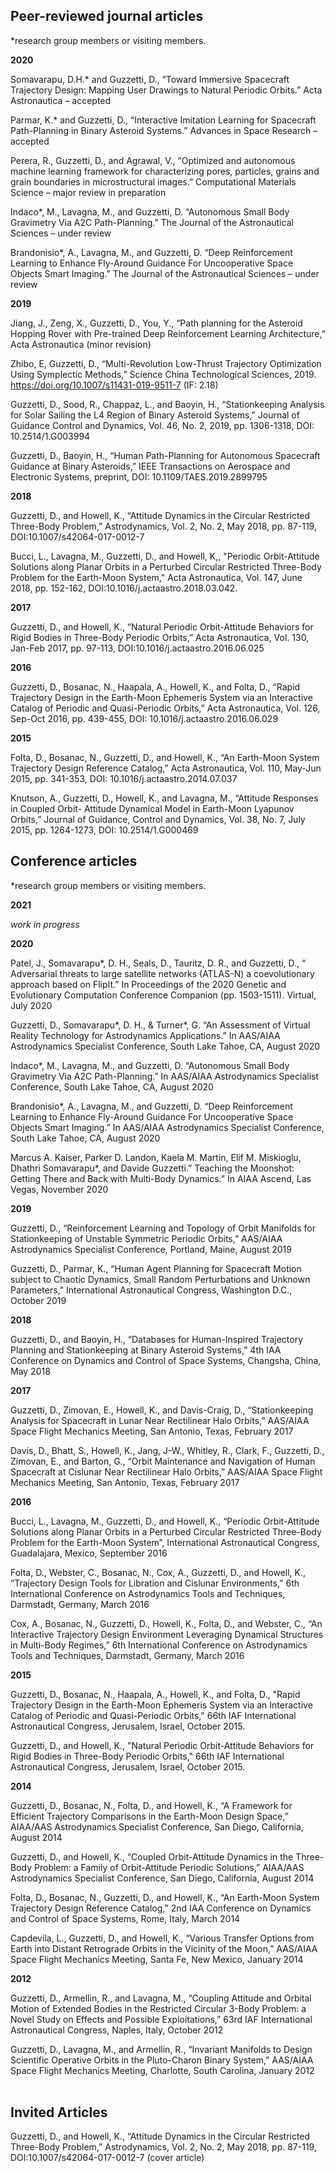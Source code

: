 ## Peer-reviewed journal articles

*research group members or visiting members.

**2020**

Somavarapu, D.H.* and Guzzetti, D., “Toward Immersive Spacecraft Trajectory Design: Mapping User Drawings to Natural Periodic Orbits.” Acta Astronautica – accepted

Parmar, K.* and Guzzetti, D., “Interactive Imitation Learning for Spacecraft Path-Planning in Binary Asteroid Systems.” Advances in Space Research – accepted

Perera, R., Guzzetti, D., and Agrawal, V., “Optimized and autonomous machine learning framework for characterizing pores, particles, grains and grain boundaries in microstructural images.” Computational Materials Science – major review in preparation

Indaco*, M., Lavagna, M., and Guzzetti, D. “Autonomous Small Body Gravimetry Via A2C Path-Planning.” The Journal of the Astronautical Sciences – under review

Brandonisio*, A., Lavagna, M., and Guzzetti, D. “Deep Reinforcement Learning to Enhance Fly-Around Guidance For Uncooperative Space Objects Smart Imaging.” The Journal of the Astronautical Sciences – under review

**2019**

Jiang, J., Zeng, X., Guzzetti, D., You, Y., “Path planning for the Asteroid Hopping Rover with Pre-trained Deep Reinforcement Learning Architecture,” Acta Astronautica (minor revision)

Zhibo, E, Guzzetti, D., “Multi-Revolution Low-Thrust Trajectory Optimization Using Symplectic Methods,” Science China Technological Sciences, 2019. https://doi.org/10.1007/s11431-019-9511-7 (IF: 2.18)


Guzzetti, D., Sood, R., Chappaz, L., and Baoyin, H., “Stationkeeping Analysis for Solar Sailing the L4 Region of Binary Asteroid Systems,” Journal of Guidance Control and Dynamics, Vol. 46, No. 2, 2019, pp. 1306-1318, DOI: 10.2514/1.G003994

Guzzetti, D., Baoyin, H., “Human Path-Planning for Autonomous Spacecraft Guidance at Binary Asteroids,” IEEE Transactions on Aerospace and Electronic Systems, preprint, DOI: 10.1109/TAES.2019.2899795


**2018**

Guzzetti, D., and Howell, K., “Attitude Dynamics in the Circular Restricted Three-Body Problem,” Astrodynamics, Vol. 2, No. 2, May 2018, pp. 87-119,
DOI:10.1007/s42064-017-0012-7

Bucci, L., Lavagna, M., Guzzetti, D., and Howell, K,, "Periodic Orbit-Attitude Solutions along Planar Orbits in a Perturbed Circular Restricted Three-Body Problem for the Earth-Moon System," Acta Astronautica, Vol. 147, June 2018, pp. 152-162,
DOI:10.1016/j.actaastro.2018.03.042.

**2017**

Guzzetti, D., and Howell, K., “Natural Periodic Orbit-Attitude Behaviors for Rigid Bodies in Three-Body Periodic Orbits,” Acta Astronautica, Vol. 130, Jan-Feb 2017, pp. 97-113, DOI:10.1016/j.actaastro.2016.06.025

**2016**

Guzzetti, D., Bosanac, N., Haapala, A., Howell, K., and Folta, D., “Rapid Trajectory Design in the Earth-Moon Ephemeris System via an Interactive Catalog of Periodic and Quasi-Periodic Orbits,” Acta Astronautica, Vol. 126, Sep-Oct 2016, pp. 439-455,
DOI: 10.1016/j.actaastro.2016.06.029

**2015**

Folta, D., Bosanac, N., Guzzetti, D., and Howell, K., “An Earth-Moon System Trajectory Design Reference Catalog,” Acta Astronautica, Vol. 110, May-Jun 2015, pp. 341-353, DOI: 10.1016/j.actaastro.2014.07.037


Knutson, A., Guzzetti, D., Howell, K., and Lavagna, M., “Attitude Responses in Coupled Orbit- Attitude Dynamical Model in Earth-Moon Lyapunov Orbits,” Journal of Guidance, Control and Dynamics, Vol. 38, No. 7, July 2015, pp. 1264-1273,
DOI: 10.2514/1.G000469
 

## Conference articles
*research group members or visiting members.

**2021**

_work in progress_

**2020**

Patel, J., Somavarapu*, D. H., Seals, D., Tauritz, D. R., and Guzzetti, D., “ Adversarial threats to large satellite networks (ATLAS-N) a coevolutionary approach based on FlipIt.” In Proceedings of the 2020 Genetic and Evolutionary Computation Conference Companion (pp. 1503-1511). Virtual, July 2020

Guzzetti, D., Somavarapu*, D. H., & Turner*, G. “An Assessment of Virtual Reality Technology for Astrodynamics Applications.” In AAS/AIAA Astrodynamics Specialist Conference, South Lake Tahoe, CA, August 2020

Indaco*, M., Lavagna, M., and Guzzetti, D. “Autonomous Small Body Gravimetry Via A2C Path-Planning.” In AAS/AIAA Astrodynamics Specialist Conference, South Lake Tahoe, CA, August 2020

Brandonisio*, A., Lavagna, M., and Guzzetti, D. “Deep Reinforcement Learning to Enhance Fly-Around Guidance For Uncooperative Space Objects Smart Imaging.” In AAS/AIAA Astrodynamics Specialist Conference, South Lake Tahoe, CA, August 2020

Marcus A. Kaiser, Parker D. Landon, Kaela M. Martin, Elif M. Miskioglu, Dhathri Somavarapu*, and Davide Guzzetti.” Teaching the Moonshot: Getting There and Back with Multi-Body Dynamics.” In AIAA Ascend, Las Vegas, November 2020

**2019**

Guzzetti, D., “Reinforcement Learning and Topology of Orbit Manifolds for Stationkeeping of Unstable Symmetric Periodic Orbits,” AAS/AIAA Astrodynamics Specialist Conference, Portland, Maine, August 2019

Guzzetti, D., Parmar, K., “Human Agent Planning for Spacecraft Motion subject to Chaotic Dynamics, Small Random Perturbations and Unknown Parameters,” International Astronautical Congress, Washington D.C., October 2019

**2018**

Guzzetti, D., and Baoyin, H., “Databases for Human-Inspired Trajectory Planning and
Stationkeeping at Binary Asteroid Systems,” 4th IAA Conference on Dynamics and Control of Space Systems, Changsha, China, May 2018

**2017**

Guzzetti, D., Zimovan, E., Howell, K., and Davis-Craig, D., “Stationkeeping Analysis for Spacecraft in Lunar Near Rectilinear Halo Orbits,” AAS/AIAA Space Flight Mechanics Meeting, San Antonio, Texas, February 2017

Davis, D., Bhatt, S., Howell, K., Jang, J-W., Whitley, R., Clark, F., Guzzetti, D., Zimovan, E., and Barton, G., “Orbit Maintenance and Navigation of Human Spacecraft at Cislunar Near Rectilinear Halo Orbits,” AAS/AIAA Space Flight Mechanics Meeting, San Antonio, Texas, February 2017

**2016**

Bucci, L., Lavagna, M., Guzzetti, D., and Howell, K., “Periodic Orbit-Attitude Solutions along Planar Orbits in a Perturbed Circular Restricted Three-Body Problem for the Earth-Moon System”, International Astronautical Congress, Guadalajara, Mexico, September 2016

Folta, D., Webster, C., Bosanac, N., Cox, A., Guzzetti, D., and Howell, K., “Trajectory Design Tools for Libration and Cislunar Environments,” 6th International Conference on Astrodynamics Tools and Techniques, Darmstadt, Germany, March 2016

Cox, A., Bosanac, N., Guzzetti, D., Howell, K., Folta, D., and Webster, C., “An Interactive Trajectory Design Environment Leveraging Dynamical Structures in Multi-Body Regimes,” 6th International Conference on Astrodynamics Tools and Techniques, Darmstadt, Germany, March 2016

**2015**

Guzzetti, D., Bosanac, N., Haapala, A., Howell, K., and Folta, D., "Rapid Trajectory Design in the Earth-Moon Ephemeris System via an Interactive Catalog of Periodic and Quasi-Periodic Orbits," 66th IAF International Astronautical Congress, Jerusalem, Israel, October  2015.

Guzzetti, D., and Howell, K., "Natural Periodic Orbit-Attitude Behaviors for Rigid Bodies in Three-Body Periodic Orbits," 66th IAF International Astronautical Congress, Jerusalem, Israel, October  2015.

**2014**

Guzzetti, D., Bosanac, N., Folta, D., and Howell, K., “A Framework for Efficient Trajectory Comparisons in the Earth-Moon Design Space,” AIAA/AAS Astrodynamics Specialist Conference, San Diego, California, August 2014

Guzzetti, D., and Howell, K., “Coupled Orbit-Attitude Dynamics in the Three-Body Problem: a Family of Orbit-Attitude Periodic Solutions,” AIAA/AAS Astrodynamics Specialist Conference, San Diego, California, August 2014

Folta, D., Bosanac, N., Guzzetti, D., and Howell, K., “An Earth-Moon System Trajectory Design Reference Catalog,” 2nd IAA Conference on Dynamics and Control of Space Systems, Rome, Italy, March 2014

Capdevila, L., Guzzetti, D., and Howell, K., “Various Transfer Options from Earth into Distant Retrograde Orbits in the Vicinity of the Moon,” AAS/AIAA Space Flight Mechanics Meeting, Santa Fe, New Mexico, January 2014

**2012**

Guzzetti, D., Armellin, R., and Lavagna, M., “Coupling Attitude and Orbital Motion of Extended Bodies in the Restricted Circular 3-Body Problem: a Novel Study on Effects and Possible Exploitations,” 63rd IAF International Astronautical Congress, Naples, Italy, October 2012

Guzzetti, D., Lavagna, M., and Armellin, R., “Invariant Manifolds to Design Scientific Operative Orbits in the Pluto-Charon Binary System,” AAS/AIAA Space Flight Mechanics Meeting, Charlotte, South Carolina, January 2012
 
## Invited Articles

Guzzetti, D., and Howell, K., “Attitude Dynamics in the Circular Restricted Three-Body Problem,” Astrodynamics, Vol. 2, No. 2, May 2018, pp. 87-119,
DOI:10.1007/s42064-017-0012-7 (cover article)


